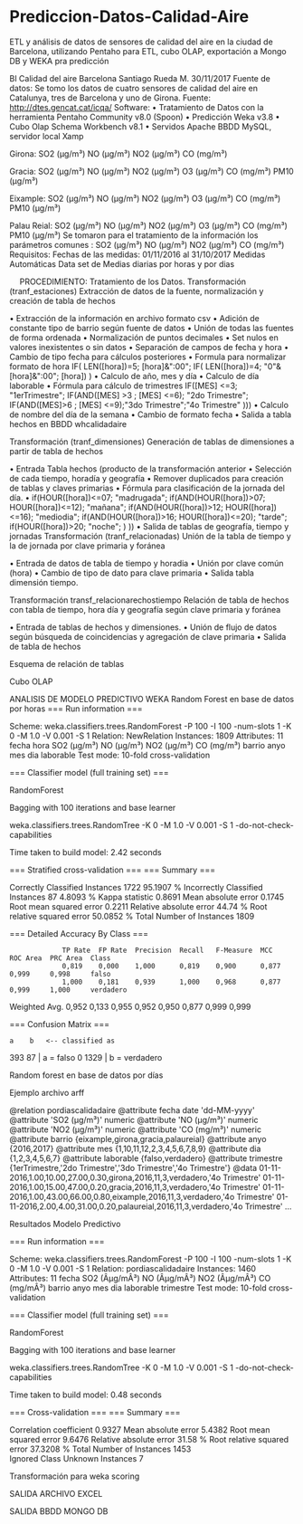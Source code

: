 # Prediccion-Datos-Calidad-Aire
ETL y análisis de datos de sensores de calidad del aire en la ciudad de Barcelona, utilizando Pentaho para ETL, cubo OLAP, exportación a Mongo DB y WEKA pra predicción


BI Calidad del aire Barcelona
Santiago Rueda M.
30/11/2017
Fuente de datos:
Se tomo los datos de cuatro sensores de calidad del aire en Catalunya, tres de Barcelona y uno de Girona.
Fuente: http://dtes.gencat.cat/icqa/
Software:
•	Tratamiento de Datos con la herramienta Pentaho Community v8.0 (Spoon)
•	Predicción Weka v3.8
•	Cubo Olap Schema Workbench v8.1
•	Servidos Apache BBDD MySQL, servidor local Xamp

Girona:
SO2 (µg/m³)	NO (µg/m³)	NO2 (µg/m³)	CO (mg/m³)

Gracia:
SO2 (µg/m³)	NO (µg/m³)	NO2 (µg/m³)	O3 (µg/m³)	CO (mg/m³)	PM10 (µg/m³)

Eixample:
SO2 (µg/m³)	NO (µg/m³)	NO2 (µg/m³)	O3 (µg/m³)	CO (mg/m³)	PM10 (µg/m³)

Palau Reial:
SO2 (µg/m³)	NO (µg/m³)	NO2 (µg/m³)	O3 (µg/m³)	CO (mg/m³)	PM10 (µg/m³)
Se tomaron para el tratamiento de la información los parámetros comunes :
SO2 (µg/m³)	NO (µg/m³)	NO2 (µg/m³)	CO (mg/m³)
Requisitos:
Fechas de las medidas: 01/11/2016 al 31/10/2017
Medidas Automáticas
Data set de Medias diarias por horas y por dias

 
PROCEDIMIENTO:
Tratamiento de los Datos.
Transformación (tranf_estaciones)
Extracción de datos de la fuente, normalización y creación de tabla de hechos

 

•	Extracción de la información en archivo formato csv
•	Adición de constante tipo de barrio según fuente de datos
•	Unión de todas las fuentes de forma ordenada
•	Normalización de puntos decimales
•	Set nulos en valores inexistentes o sin datos
•	Separación de campos de fecha y hora
•	Cambio de tipo fecha para cálculos posteriores
•	Formula para normalizar formato de hora
IF( LEN([hora])=5; [hora]&":00";  IF( LEN([hora])=4; "0"&[hora]&":00"; [hora])  )
•	Calculo de año, mes y día 
•	Calculo de día laborable
•	Fórmula para cálculo de trimestres
IF([MES] <=3; "1erTrimestre"; IF(AND([MES] >3 ; [MES] <=6); "2do Trimestre"; IF(AND([MES]>6 ; [MES] <=9);"3do Trimestre";"4o Trimestre" )))
•	Calculo de nombre del día de la semana
•	Cambio de formato fecha
•	Salida a tabla hechos en BBDD whcalidadaire

 
Transformación (tranf_dimensiones)
Generación de tablas de dimensiones a partir de tabla de hechos

 
•	Entrada Tabla hechos (producto de la transformación anterior
•	Selección de cada tiempo, horadía y geografía
•	Remover duplicados para creación de tablas y claves primarias
•	Fórmula para clasificación de la jornada del día.
•	if(HOUR([hora])<=07; "madrugada"; if(AND(HOUR([hora])>07; HOUR([hora])<=12); "mañana"; if(AND(HOUR([hora])>12; HOUR([hora])<=16); "mediodia";  if(AND(HOUR([hora])>16; HOUR([hora])<=20); "tarde"; if(HOUR([hora])>20; "noche";  ) ))
•	Salida de tablas de geografía, tiempo y jornadas
Transformación (tranf_relacionadas)
Unión de la tabla de tiempo y la de jornada por clave primaria y foránea
 
•	Entrada de datos de tabla de tiempo y horadia
•	Unión por clave común (hora)
•	Cambio de tipo de dato para clave primaria
•	Salida tabla dimensión tiempo.

Transformación transf_relacionarechostiempo
Relación de tabla de hechos con tabla de tiempo, hora día y geografía según clave primaria y foránea
 
•	Entrada de tablas de hechos y dimensiones.
•	Unión de flujo de datos según búsqueda de coincidencias y agregación de clave primaria
•	Salida de tabla de hechos

Esquema de relación de tablas
 

Cubo OLAP

 
 
 

 
 
 
ANALISIS DE MODELO PREDICTIVO WEKA
Random Forest en base de datos por horas
=== Run information ===

Scheme:       weka.classifiers.trees.RandomForest -P 100 -I 100 -num-slots 1 -K 0 -M 1.0 -V 0.001 -S 1
Relation:     NewRelation
Instances:    1809
Attributes:   11
              fecha
              hora
              SO2 (µg/m³)
              NO (µg/m³)
              NO2 (µg/m³)
              CO (mg/m³)
              barrio
              anyo
              mes
              dia
              laborable
Test mode:    10-fold cross-validation

=== Classifier model (full training set) ===

RandomForest

Bagging with 100 iterations and base learner

weka.classifiers.trees.RandomTree -K 0 -M 1.0 -V 0.001 -S 1 -do-not-check-capabilities

Time taken to build model: 2.42 seconds

=== Stratified cross-validation ===
=== Summary ===

Correctly Classified Instances        1722               95.1907 %
Incorrectly Classified Instances        87                4.8093 %
Kappa statistic                          0.8691
Mean absolute error                      0.1745
Root mean squared error                  0.2211
Relative absolute error                 44.74   %
Root relative squared error             50.0852 %
Total Number of Instances             1809     

=== Detailed Accuracy By Class ===

                 TP Rate  FP Rate  Precision  Recall   F-Measure  MCC      ROC Area  PRC Area  Class
                 0,819    0,000    1,000      0,819    0,900      0,877    0,999     0,998     falso
                 1,000    0,181    0,939      1,000    0,968      0,877    0,999     1,000     verdadero
Weighted Avg.    0,952    0,133    0,955      0,952    0,950      0,877    0,999     0,999     

=== Confusion Matrix ===

    a    b   <-- classified as
  393   87 |    a = falso
    0 1329 |    b = verdadero


Random forest en base de datos por días

Ejemplo archivo arff

@relation pordiascalidadaire
@attribute fecha date 'dd-MM-yyyy'
@attribute 'SO2 (µg/m³)' numeric
@attribute 'NO (µg/m³)' numeric
@attribute 'NO2 (µg/m³)' numeric
@attribute 'CO (mg/m³)' numeric
@attribute barrio {eixample,girona,gracia,palaureial}
@attribute anyo {2016,2017}
@attribute mes {1,10,11,12,2,3,4,5,6,7,8,9}
@attribute dia {1,2,3,4,5,6,7}
@attribute laborable {falso,verdadero}
@attribute trimestre {1erTrimestre,'2do Trimestre','3do Trimestre','4o Trimestre'}
@data
01-11-2016,1.00,10.00,27.00,0.30,girona,2016,11,3,verdadero,'4o Trimestre'
01-11-2016,1.00,15.00,47.00,0.20,gracia,2016,11,3,verdadero,'4o Trimestre'
01-11-2016,1.00,43.00,66.00,0.80,eixample,2016,11,3,verdadero,'4o Trimestre'
01-11-2016,2.00,4.00,31.00,0.20,palaureial,2016,11,3,verdadero,'4o Trimestre'
…

Resultados Modelo Predictivo

=== Run information ===

Scheme:       weka.classifiers.trees.RandomForest -P 100 -I 100 -num-slots 1 -K 0 -M 1.0 -V 0.001 -S 1
Relation:     pordiascalidadaire
Instances:    1460
Attributes:   11
              fecha
              SO2 (Âµg/mÂ³)
              NO (Âµg/mÂ³)
              NO2 (Âµg/mÂ³)
              CO (mg/mÂ³)
              barrio
              anyo
              mes
              dia
              laborable
              trimestre
Test mode:    10-fold cross-validation

=== Classifier model (full training set) ===

RandomForest

Bagging with 100 iterations and base learner

weka.classifiers.trees.RandomTree -K 0 -M 1.0 -V 0.001 -S 1 -do-not-check-capabilities

Time taken to build model: 0.48 seconds

=== Cross-validation ===
=== Summary ===

Correlation coefficient                  0.9327
Mean absolute error                      5.4382
Root mean squared error                  9.6476
Relative absolute error                 31.58   %
Root relative squared error             37.3208 %
Total Number of Instances             1453     
Ignored Class Unknown Instances                  7  

Transformación para weka scoring

 
SALIDA ARCHIVO EXCEL
 
SALIDA BBDD MONGO DB
 

 
